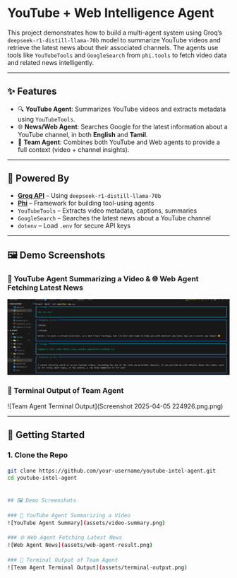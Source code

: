# YouTube + Web Intelligence Agent

This project demonstrates how to build a multi-agent system using Groq’s `deepseek-r1-distill-llama-70b` model to summarize YouTube videos and retrieve the latest news about their associated channels. The agents use tools like `YouTubeTools` and `GoogleSearch` from `phi.tools` to fetch video data and related news intelligently.

---

## ✨ Features

- 🔍 **YouTube Agent**: Summarizes YouTube videos and extracts metadata using `YouTubeTools`.
- 🌐 **News/Web Agent**: Searches Google for the latest information about a YouTube channel, in both **English** and **Tamil**.
- 🤖 **Team Agent**: Combines both YouTube and Web agents to provide a full context (video + channel insights).

---

## 🧠 Powered By

- **[Groq API](https://groq.com/)** – Using `deepseek-r1-distill-llama-70b`
- **[Phi](https://docs.phi.tools/)** – Framework for building tool-using agents
- `YouTubeTools` – Extracts video metadata, captions, summaries
- `GoogleSearch` – Searches the latest news about a YouTube channel
- `dotenv` – Load `.env` for secure API keys

---

## 🖼️ Demo Screenshots

### 🎥 YouTube Agent Summarizing a Video & 🌐 Web Agent Fetching Latest News
![YouTube Agent Summary](1.png)

### 🧠 Terminal Output of Team Agent
![Team Agent Terminal Output](Screenshot 2025-04-05 224926.png.png)

---
## 🚀 Getting Started

### 1. Clone the Repo

```bash
git clone https://github.com/your-username/youtube-intel-agent.git
cd youtube-intel-agent


## 🖼️ Demo Screenshots

### 🎥 YouTube Agent Summarizing a Video
![YouTube Agent Summary](assets/video-summary.png)

### 🌐 Web Agent Fetching Latest News
![Web Agent News](assets/web-agent-result.png)

### 🧠 Terminal Output of Team Agent
![Team Agent Terminal Output](assets/terminal-output.png)

